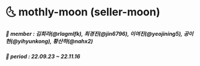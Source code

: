 # 🌜 mothly-moon (seller-moon)
##### 👥 member : 김희라(@rlagmlfk), 최경진(@jin6796), 이여진(@yeojining5), 공이현(@yihyunkong), 황산하(@nahx2)
##### 📅 period : 22.09.23 ~ 22.11.16
